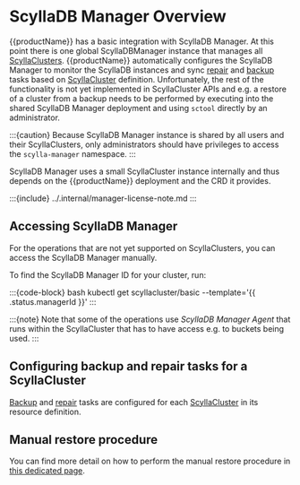 # ScyllaDB Manager Overview

{{productName}} has a basic integration with ScyllaDB Manager. At this point there is one global ScyllaDBManager instance that manages all [ScyllaClusters](../../resources/scyllaclusters/basics.md). {{productName}} automatically configures the ScyllaDB Manager to monitor the ScyllaDB instances and sync [repair](#api-scylla.scylladb.com-scyllaclusters-v1-.spec.repairs[]) and [backup](#api-scylla.scylladb.com-scyllaclusters-v1-.spec.backups[]) tasks based on [ScyllaCluster](../../api-reference/groups/scylla.scylladb.com/scyllaclusters.rst) definition. Unfortunately, the rest of the functionality is not yet implemented in ScyllaCluster APIs and e.g. a restore of a cluster from a backup needs to be performed by executing into the shared ScyllaDB Manager deployment and using `sctool` directly by an administrator.

:::{caution}
Because ScyllaDB Manager instance is shared by all users and their ScyllaClusters, only administrators should have privileges to access the `scylla-manager` namespace.
:::

ScyllaDB Manager uses a small ScyllaCluster instance internally and thus depends on the {{productName}} deployment and the CRD it provides.

:::{include} ../.internal/manager-license-note.md
:::

## Accessing ScyllaDB Manager

For the operations that are not yet supported on ScyllaClusters, you can access the ScyllaDB Manager manually.

To find the ScyllaDB Manager ID for your cluster, run:

:::{code-block} bash
kubectl get scyllacluster/basic --template='{{ .status.managerId }}'
:::

:::{note}
Note that some of the operations use *ScyllaDB Manager Agent* that runs within the ScyllaCluster that has to have access e.g. to buckets being used.
:::

## Configuring backup and repair tasks for a ScyllaCluster

[Backup](#api-scylla.scylladb.com-scyllaclusters-v1-.spec.backups[]) and [repair](#api-scylla.scylladb.com-scyllaclusters-v1-.spec.repairs[]) tasks are configured for each [ScyllaCluster](../../api-reference/groups/scylla.scylladb.com/scyllaclusters.rst) in its resource definition.

## Manual restore procedure

You can find more detail on how to perform the manual restore procedure in [this dedicated page](./restore.md). 
